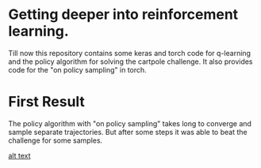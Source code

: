 # Getting deeper into reinforcement learning.

Till now this repository contains some keras and torch code for q-learning and the policy algorithm for solving the cartpole challenge. 
It also provides code for the "on policy sampling" in torch.

# First Result 
The policy algorithm with "on policy sampling" takes long to converge and sample separate trajectories. But after some steps it was able to beat the challenge for some samples.

[alt text](expected_reward_results.png)